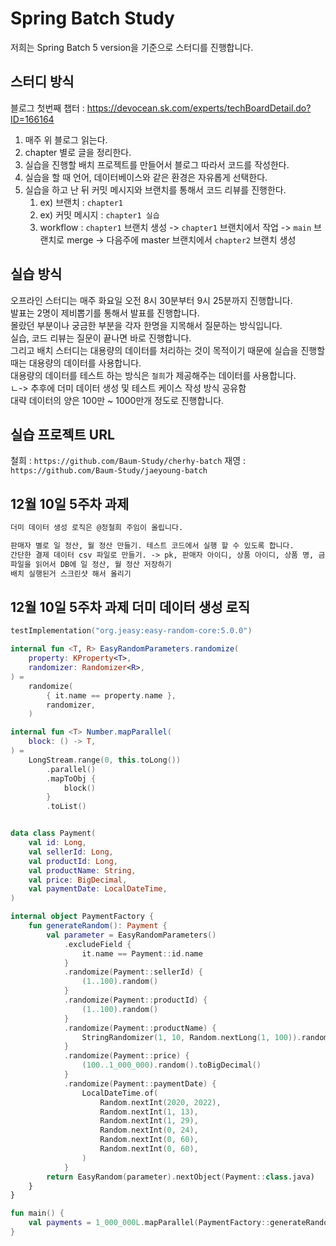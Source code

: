 # Spring Batch Study

저희는 Spring Batch 5 version을 기준으로 스터디를 진행합니다.

## 스터디 방식

블로그 첫번째 챕터 : https://devocean.sk.com/experts/techBoardDetail.do?ID=166164

1. 매주 위 블로그 읽는다.
2. chapter 별로 글을 정리한다.
3. 실습을 진행할 배치 프로젝트를 만들어서 블로그 따라서 코드를 작성한다.
4. 실습을 할 때 언어, 데이터베이스와 같은 환경은 자유롭게 선택한다.
5. 실습을 하고 난 뒤 커밋 메시지와 브랜치를 통해서 코드 리뷰를 진행한다.
   1. ex) 브랜치 : `chapter1`
   2. ex) 커밋 메시지 : `chapter1 실습`
   3. workflow : `chapter1` 브랜치 생성 -> `chapter1` 브랜치에서 작업 -> `main` 브랜치로 merge -> 다음주에 master 브랜치에서 `chapter2` 브랜치 생성

## 실습 방식

오프라인 스터디는 매주 화요일 오전 8시 30분부터 9시 25분까지 진행합니다.  
발표는 2명이 제비뽑기를 통해서 발표를 진행합니다.  
몰랐던 부분이나 궁금한 부분을 각자 한명을 지목해서 질문하는 방식입니다.  
실습, 코드 리뷰는 질문이 끝나면 바로 진행합니다.  
그리고 배치 스터디는 대용량의 데이터를 처리하는 것이 목적이기 때문에 실습을 진행할 때는 대용량의 데이터를 사용합니다.  
대용량의 데이터를 테스트 하는 방식은 `철희`가 제공해주는 데이터를 사용합니다.   
  ㄴ-> 추후에 더미 데이터 생성 및 테스트 케이스 작성 방식 공유함  
대략 데이터의 양은 100만 ~ 1000만개 정도로 진행합니다.  

## 실습 프로젝트 URL

철희 : `https://github.com/Baum-Study/cherhy-batch`
재영 : `https://github.com/Baum-Study/jaeyoung-batch`

## 12월 10일 5주차 과제
```markdown
더미 데이터 생성 로직은 @정철희 주임이 올립니다.

판매자 별로 일 정산, 월 정산 만들기. 테스트 코드에서 실행 할 수 있도록 합니다.
간단한 결제 데이터 csv 파일로 만들기. -> pk, 판매자 아이디, 상품 아이디, 상품 명, 금액, 결제 일자
파일을 읽어서 DB에 일 정산, 월 정산 저장하기
배치 실행된거 스크린샷 해서 올리기
```

## 12월 10일 5주차 과제 더미 데이터 생성 로직
```Kotlin
testImplementation("org.jeasy:easy-random-core:5.0.0")

internal fun <T, R> EasyRandomParameters.randomize(
    property: KProperty<T>,
    randomizer: Randomizer<R>,
) =
    randomize(
        { it.name == property.name },
        randomizer,
    )

internal fun <T> Number.mapParallel(
    block: () -> T,
) =
    LongStream.range(0, this.toLong())
        .parallel()
        .mapToObj {
            block()
        }
        .toList()


data class Payment(
    val id: Long,
    val sellerId: Long,
    val productId: Long,
    val productName: String,
    val price: BigDecimal,
    val paymentDate: LocalDateTime,
)

internal object PaymentFactory {
    fun generateRandom(): Payment {
        val parameter = EasyRandomParameters()
            .excludeField {
                it.name == Payment::id.name
            }
            .randomize(Payment::sellerId) {
                (1..100).random()
            }
            .randomize(Payment::productId) {
                (1..100).random()
            }
            .randomize(Payment::productName) {
                StringRandomizer(1, 10, Random.nextLong(1, 100)).randomValue
            }
            .randomize(Payment::price) {
                (100..1_000_000).random().toBigDecimal()
            }
            .randomize(Payment::paymentDate) {
                LocalDateTime.of(
                    Random.nextInt(2020, 2022),
                    Random.nextInt(1, 13),
                    Random.nextInt(1, 29),
                    Random.nextInt(0, 24),
                    Random.nextInt(0, 60),
                    Random.nextInt(0, 60),
                )
            }
        return EasyRandom(parameter).nextObject(Payment::class.java)
    }
}

fun main() {
    val payments = 1_000_000L.mapParallel(PaymentFactory::generateRandom)
}
```
